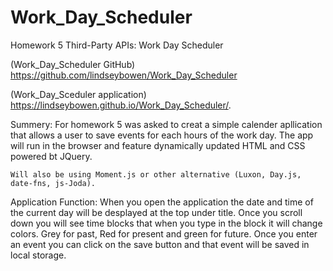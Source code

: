 # Work_Day_Scheduler
Homework 5 Third-Party APIs: Work Day Scheduler

(Work_Day_Scheduler GitHub) https://github.com/lindseybowen/Work_Day_Scheduler

(Work_Day_Sceduler application) https://lindseybowen.github.io/Work_Day_Scheduler/.

Summery:
    For homework 5 was asked to creat a simple calender apllication that allows a user to save events for each hours of the work day. The app will run in the browser and feature dynamically updated HTML and CSS powered bt JQuery. 

    Will also be using Moment.js or other alternative (Luxon, Day.js, date-fns, js-Joda). 

Application Function: 
    When you open the application the date and time of the current day will be desplayed at the top under title. Once you scroll down you will see time blocks that when you type in the block it will change colors. Grey for past, Red for present and green for future. Once you enter an event you can click on the save button and that event will be saved in local storage.

    
    